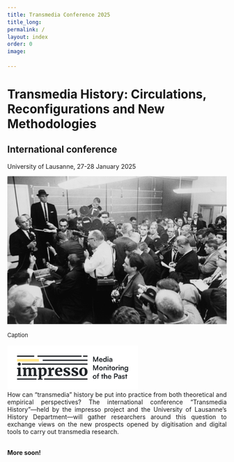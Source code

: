 ```yaml
---
title: Transmedia Conference 2025
title_long: 
permalink: /
layout: index
order: 0
image: 

---
```

# Transmedia History: Circulations, Reconfigurations and New Methodologies
## International conference
University of Lausanne, 27-28 January 2025

![Transmedia Conference](images/transmediaconference2025.jpg)
<div style="font-size: small">Caption</div><br>

<img src="images/impresso.png" alt="image" width="300" height="auto">

<div style="text-align: justify"> How can “transmedia” history be put into practice from both theoretical and empirical perspectives? The international conference “Transmedia History”—held by the impresso project and the University of Lausanne’s History Department—will gather researchers around this question to exchange views on the new prospects opened by digitisation and digital tools to carry out transmedia research.</div><br>

**More soon!**
